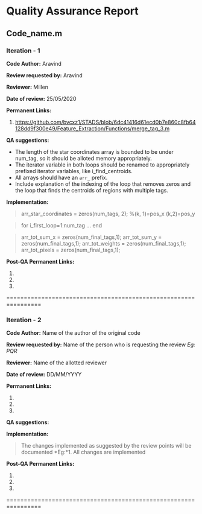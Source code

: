 ﻿Quality Assurance Report
====

Code_name.m
----

### Iteration - 1

**Code Author:** Aravind


**Review requested by:** Aravind


**Reviewer:** Millen


**Date of review:**	25/05/2020


**Permanent Links:**

1. https://github.com/bvcxz1/STADS/blob/6dc41416d61ecd0b7e860c8fb64128dd9f300e49/Feature_Extraction/Functions/merge_tag_3.m


**QA suggestions:**
- The length of the star coordinates array is bounded to be under num_tag, so it should be alloted memory appropriately.
- The iterator variable in both loops should be renamed to appropriately prefixed iterator variables, like i_find_centroids.
- All arrays should have an `arr_` prefix.
- Include explanation of the indexing of the loop that removes zeros and the loop that finds the centroids of regions with multiple tags.



**Implementation:**
> arr_star_coordinates = zeros(num_tags, 2); %(k, 1)=pos_x (k,2)=pos_y

> for i_first_loop=1:num_tag
> ...
>end

>arr_tot_sum_x = zeros(num_final_tags,1);
arr_tot_sum_y = zeros(num_final_tags,1);
arr_tot_weights = zeros(num_final_tags,1);
arr_tot_pixels = zeros(num_final_tags,1);

**Post-QA Permanent Links:**

1.

2.

3.

================================================================

### Iteration - 2

**Code Author:** Name of the author of the original code


**Review requested by:** Name of the person who is requesting the review *Eg: PQR*


**Reviewer:** Name of the allotted reviewer


**Date of review:**	DD/MM/YYYY


**Permanent Links:**

1. 

2. 

3. 


**QA suggestions:**



**Implementation:**
> The changes implemented as suggested by the review points will be documented
*Eg:*1. All changes are implemented


**Post-QA Permanent Links:**

1.

2.

3.

================================================================



